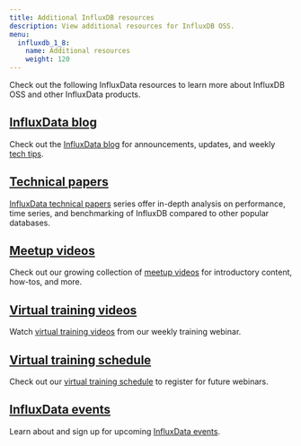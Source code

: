 ```yaml
---
title: Additional InfluxDB resources
description: View additional resources for InfluxDB OSS.
menu:
  influxdb_1_8:
    name: Additional resources
    weight: 120
---
```


Check out the following InfluxData resources to learn more about InfluxDB OSS and other InfluxData products.

## [InfluxData blog](https://www.influxdata.com/blog/)

Check out the [InfluxData blog](https://www.influxdata.com/blog/) for announcements, updates, and
weekly [tech tips](https://www.influxdata.com/category/tech-tips/).

## [Technical papers](https://www.influxdata.com/_resources/techpapers-new/)

[InfluxData technical papers](https://www.influxdata.com/_resources/techpapers-new/) series offer in-depth analysis on performance, time series,
and benchmarking of InfluxDB compared to other popular databases.

## [Meetup videos](https://www.influxdata.com/_resources/videosnew//)

Check out our growing collection of [meetup videos](https://www.influxdata.com/_resources/videosnew//) for introductory content, how-tos, and more.

## [Virtual training videos](https://www.influxdata.com/_resources/videosnew/)

Watch [virtual training videos](https://www.influxdata.com/_resources/videosnew/) from our weekly training webinar.

## [Virtual training schedule](https://www.influxdata.com/virtual-training-courses/)

Check out our [virtual training schedule](https://www.influxdata.com/virtual-training-courses/) to register for future webinars.

## [InfluxData events](https://www.influxdata.com/events/)

Learn about and sign up for upcoming [InfluxData events](https://www.influxdata.com/events/).
